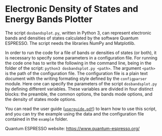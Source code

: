 # Electronic Density of States and Energy Bands Plotter 

The script `dosbandsplot.py`, written in Python 3, can represent electronic bands and densities of states calculated by the software Quantum ESPRESSO. The script needs the libraries NumPy and Matplotlib.

In order to run the code for a file of bands or densities of states (or both), it is necessary to specify some parameters in a configuration file. For running the code one has to write the following in the command line, being in the folder of the script: `python3 dosbandsplot.py <path>`. The argument `<path>` is the path of the configuration file. The configuration file is a plain text document with the writing formating style defined by the `configparser` module. Here one can specify the parameters of the script `dosbandsplot.py` by defining different variables. These variables are divided in four distinct blocks: the preamble, the common options, the bands mode options, and the density of states mode options.

You can read the user guide ([`userguide.pdf`](https://github.com/andresmegias/qe-dosbandsplot/blob/main/userguide.pdf)) to learn how to use this script, and you can try the example using the data and the configuration file contained in the `example` folder.

Quantum ESPRESSO website: https://www.quantum-espresso.org/
